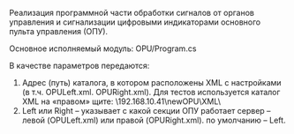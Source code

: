 Реализация программной части обработки сигналов от органов управления и сигнализации цифровыми индикаторами основного пульта управления (ОПУ).

Основное исполняемый модуль: OPU/Program.cs

В качестве параметров передаются:
1.	Адрес (путь) каталога, в котором расположены XML с настройками (в т.ч. OPULeft.xml. OPURight.xml). Для тестов используется каталог XML на «правом» щите: \\192.168.10.41\newOPU\XML\
2.	Left  или Right – указывает с какой секции ОПУ работает сервер – левой (OPULeft.xml) или правой (OPURight.xml). по умолчанию – Left.
